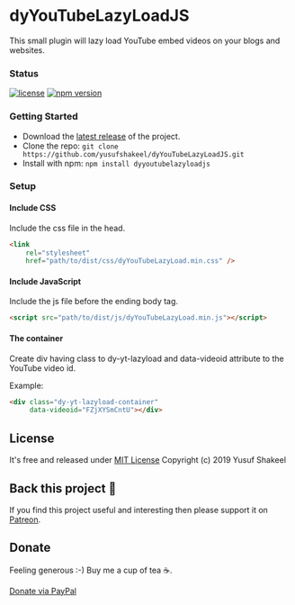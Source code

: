 # dyYouTubeLazyLoadJS
This small plugin will lazy load YouTube embed videos on your blogs and websites.


### Status

[![license](https://img.shields.io/badge/license-MIT-blue.svg)](https://github.com/yusufshakeel/dyYouTubeLazyLoadJS)
[![npm version](https://img.shields.io/badge/npm-0.2.3-blue.svg)](https://www.npmjs.com/package/dyyoutubelazyloadjs)


### Getting Started
* Download the [latest release](https://github.com/yusufshakeel/dyYouTubeLazyLoadJS/releases) of the project.
* Clone the repo: `git clone https://github.com/yusufshakeel/dyYouTubeLazyLoadJS.git`
* Install with npm: `npm install dyyoutubelazyloadjs`


### Setup

#### Include CSS

Include the css file in the head.

```html
<link
    rel="stylesheet"
    href="path/to/dist/css/dyYouTubeLazyLoad.min.css" />
```

#### Include JavaScript

Include the js file before the ending body tag.

```html
<script src="path/to/dist/js/dyYouTubeLazyLoad.min.js"></script>
```

#### The container

Create div having class to dy-yt-lazyload and data-videoid attribute to the YouTube video id.

Example:

```html
<div class="dy-yt-lazyload-container"
     data-videoid="FZjXYSmCntU"></div>
```

## License
It's free and released under [MIT License](https://github.com/yusufshakeel/dyYouTubeLazyLoadJS/blob/master/LICENSE) Copyright (c) 2019 Yusuf Shakeel

## Back this project 🙏

If you find this project useful and interesting then please support it on [Patreon](https://www.patreon.com/yusufshakeel).

## Donate
Feeling generous :-) Buy me a cup of tea ☕.

[Donate via PayPal](https://www.paypal.me/yusufshakeel)
